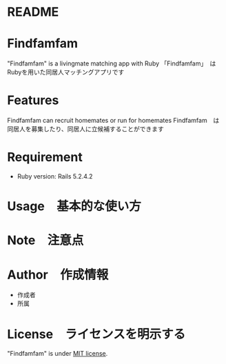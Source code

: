 # README

# Findfamfam
 
"Findfamfam" is a livingmate matching app with Ruby
「Findfamfam」　はRubyを用いた同居人マッチングアプリです
 
# Features
 
Findfamfam can recruit homemates or run for homemates
Findfamfam　は同居人を募集したり、同居人に立候補することができます
 
# Requirement

* Ruby version: Rails 5.2.4.2
 
# Usage　基本的な使い方
 
# Note　注意点
 
# Author　作成情報
 
* 作成者
* 所属
 
# License　ライセンスを明示する
 
"Findfamfam" is under [MIT license](https://en.wikipedia.org/wiki/MIT_License).
